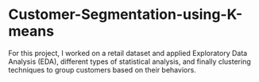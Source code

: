 # Customer-Segmentation-using-K-means
For this project, I worked on a retail dataset and applied Exploratory Data Analysis (EDA), different types of statistical analysis, and finally clustering techniques to group customers based on their behaviors.
